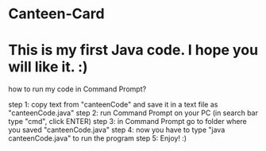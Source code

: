 # Canteen-Card
# This is my first Java code. I hope you will like it. :)


how to run my code in Command Prompt?

step 1: copy text from "canteenCode" and save it in a text file as "canteenCode.java"
step 2: run Command Prompt on your PC (in search bar type "cmd", click ENTER)
step 3: in Command Prompt go to folder where you saved "canteenCode.java"
step 4: now you have to type "java canteenCode.java" to run the program
step 5: Enjoy! :)
